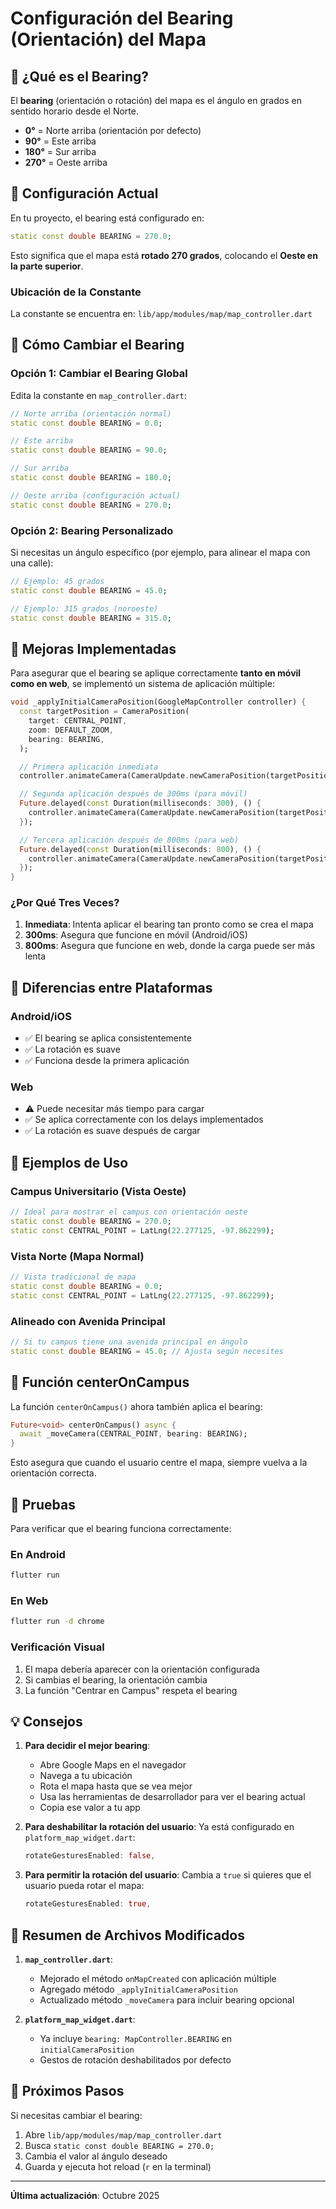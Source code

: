 # Configuración del Bearing (Orientación) del Mapa

## 📐 ¿Qué es el Bearing?

El **bearing** (orientación o rotación) del mapa es el ángulo en grados en sentido horario desde el Norte. 

- **0°** = Norte arriba (orientación por defecto)
- **90°** = Este arriba
- **180°** = Sur arriba
- **270°** = Oeste arriba

## 🎯 Configuración Actual

En tu proyecto, el bearing está configurado en:

```dart
static const double BEARING = 270.0;
```

Esto significa que el mapa está **rotado 270 grados**, colocando el **Oeste en la parte superior**.

### Ubicación de la Constante

La constante se encuentra en: `lib/app/modules/map/map_controller.dart`

## 🔧 Cómo Cambiar el Bearing

### Opción 1: Cambiar el Bearing Global

Edita la constante en `map_controller.dart`:

```dart
// Norte arriba (orientación normal)
static const double BEARING = 0.0;

// Este arriba
static const double BEARING = 90.0;

// Sur arriba
static const double BEARING = 180.0;

// Oeste arriba (configuración actual)
static const double BEARING = 270.0;
```

### Opción 2: Bearing Personalizado

Si necesitas un ángulo específico (por ejemplo, para alinear el mapa con una calle):

```dart
// Ejemplo: 45 grados
static const double BEARING = 45.0;

// Ejemplo: 315 grados (noroeste)
static const double BEARING = 315.0;
```

## 🚀 Mejoras Implementadas

Para asegurar que el bearing se aplique correctamente **tanto en móvil como en web**, se implementó un sistema de aplicación múltiple:

```dart
void _applyInitialCameraPosition(GoogleMapController controller) {
  const targetPosition = CameraPosition(
    target: CENTRAL_POINT,
    zoom: DEFAULT_ZOOM,
    bearing: BEARING,
  );

  // Primera aplicación inmediata
  controller.animateCamera(CameraUpdate.newCameraPosition(targetPosition));

  // Segunda aplicación después de 300ms (para móvil)
  Future.delayed(const Duration(milliseconds: 300), () {
    controller.animateCamera(CameraUpdate.newCameraPosition(targetPosition));
  });

  // Tercera aplicación después de 800ms (para web)
  Future.delayed(const Duration(milliseconds: 800), () {
    controller.animateCamera(CameraUpdate.newCameraPosition(targetPosition));
  });
}
```

### ¿Por Qué Tres Veces?

1. **Inmediata**: Intenta aplicar el bearing tan pronto como se crea el mapa
2. **300ms**: Asegura que funcione en móvil (Android/iOS)
3. **800ms**: Asegura que funcione en web, donde la carga puede ser más lenta

## 📱 Diferencias entre Plataformas

### Android/iOS
- ✅ El bearing se aplica consistentemente
- ✅ La rotación es suave
- ✅ Funciona desde la primera aplicación

### Web
- ⚠️ Puede necesitar más tiempo para cargar
- ✅ Se aplica correctamente con los delays implementados
- ✅ La rotación es suave después de cargar

## 🎨 Ejemplos de Uso

### Campus Universitario (Vista Oeste)
```dart
// Ideal para mostrar el campus con orientación oeste
static const double BEARING = 270.0;
static const CENTRAL_POINT = LatLng(22.277125, -97.862299);
```

### Vista Norte (Mapa Normal)
```dart
// Vista tradicional de mapa
static const double BEARING = 0.0;
static const CENTRAL_POINT = LatLng(22.277125, -97.862299);
```

### Alineado con Avenida Principal
```dart
// Si tu campus tiene una avenida principal en ángulo
static const double BEARING = 45.0; // Ajusta según necesites
```

## 🔄 Función centerOnCampus

La función `centerOnCampus()` ahora también aplica el bearing:

```dart
Future<void> centerOnCampus() async {
  await _moveCamera(CENTRAL_POINT, bearing: BEARING);
}
```

Esto asegura que cuando el usuario centre el mapa, siempre vuelva a la orientación correcta.

## 🧪 Pruebas

Para verificar que el bearing funciona correctamente:

### En Android
```bash
flutter run
```

### En Web
```bash
flutter run -d chrome
```

### Verificación Visual
1. El mapa debería aparecer con la orientación configurada
2. Si cambias el bearing, la orientación cambia
3. La función "Centrar en Campus" respeta el bearing

## 💡 Consejos

1. **Para decidir el mejor bearing**:
   - Abre Google Maps en el navegador
   - Navega a tu ubicación
   - Rota el mapa hasta que se vea mejor
   - Usa las herramientas de desarrollador para ver el bearing actual
   - Copia ese valor a tu app

2. **Para deshabilitar la rotación del usuario**:
   Ya está configurado en `platform_map_widget.dart`:
   ```dart
   rotateGesturesEnabled: false,
   ```

3. **Para permitir la rotación del usuario**:
   Cambia a `true` si quieres que el usuario pueda rotar el mapa:
   ```dart
   rotateGesturesEnabled: true,
   ```

## 📝 Resumen de Archivos Modificados

1. **`map_controller.dart`**:
   - Mejorado el método `onMapCreated` con aplicación múltiple
   - Agregado método `_applyInitialCameraPosition`
   - Actualizado método `_moveCamera` para incluir bearing opcional

2. **`platform_map_widget.dart`**:
   - Ya incluye `bearing: MapController.BEARING` en `initialCameraPosition`
   - Gestos de rotación deshabilitados por defecto

## 🎯 Próximos Pasos

Si necesitas cambiar el bearing:
1. Abre `lib/app/modules/map/map_controller.dart`
2. Busca `static const double BEARING = 270.0;`
3. Cambia el valor al ángulo deseado
4. Guarda y ejecuta hot reload (`r` en la terminal)

---

**Última actualización**: Octubre 2025

